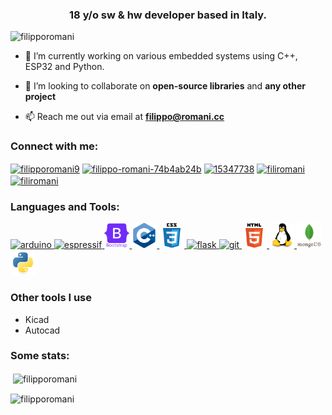 
<h3 align="center">18 y/o sw & hw developer based in Italy.</h3>  
  
<p align="left"> <img src="https://komarev.com/ghpvc/?username=filipporomani&label=Profile%20views&color=0e75b6&style=flat" alt="filipporomani" /> </p>  
  
- 🔭 I’m currently working on various embedded systems using C++, ESP32 and Python.
  
- 👯 I’m looking to collaborate on **open-source libraries** and **any other project** 
    
- 📫 Reach me out via email at **filippo@romani.cc**  
    
  
<h3 align="left">Connect with me:</h3>  
<p align="left">  
<a href="https://twitter.com/filipporomani9" target="blank"><img align="center" src="https://raw.githubusercontent.com/rahuldkjain/github-profile-readme-generator/master/src/images/icons/Social/twitter.svg" alt="filipporomani9" height="30" width="40" /></a>  
<a href="https://linkedin.com/in/filippo-romani-74b4ab24b" target="blank"><img align="center" src="https://raw.githubusercontent.com/rahuldkjain/github-profile-readme-generator/master/src/images/icons/Social/linked-in-alt.svg" alt="filippo-romani-74b4ab24b" height="30" width="40" /></a>  
<a href="https://stackoverflow.com/users/15347738" target="blank"><img align="center" src="https://raw.githubusercontent.com/rahuldkjain/github-profile-readme-generator/master/src/images/icons/Social/stack-overflow.svg" alt="15347738" height="30" width="40" /></a>  
<a href="https://fb.com/filiromani" target="blank"><img align="center" src="https://raw.githubusercontent.com/rahuldkjain/github-profile-readme-generator/master/src/images/icons/Social/facebook.svg" alt="filiromani" height="30" width="40" /></a>  
<a href="https://instagram.com/filiromani" target="blank"><img align="center" src="https://raw.githubusercontent.com/rahuldkjain/github-profile-readme-generator/master/src/images/icons/Social/instagram.svg" alt="filiromani" height="30" width="40" /></a>  
</p>  
  
<h3 align="left">Languages and Tools:</h3>  
<p align="left"> <a href="https://www.arduino.cc/" target="_blank" rel="noreferrer"> <img src="https://cdn.worldvectorlogo.com/logos/arduino-1.svg" alt="arduino" width="40" height="40"/> </a><a href="https://www.espressif.com/" target="_blank" rel="noreferrer"> <img src="https://static-00.iconduck.com/assets.00/espressif-icon-2048x2048-z4owwfhw.png" alt="espressif" width="40" height="40"/> </a> <a href="https://getbootstrap.com" target="_blank" rel="noreferrer"> <img src="https://raw.githubusercontent.com/devicons/devicon/master/icons/bootstrap/bootstrap-plain-wordmark.svg" alt="bootstrap" width="40" height="40"/> </a> <a href="https://www.w3schools.com/cpp/" target="_blank" rel="noreferrer"> <img src="https://raw.githubusercontent.com/devicons/devicon/master/icons/cplusplus/cplusplus-original.svg" alt="cplusplus" width="40" height="40"/> </a> <a href="https://www.w3schools.com/css/" target="_blank" rel="noreferrer"> <img src="https://raw.githubusercontent.com/devicons/devicon/master/icons/css3/css3-original-wordmark.svg" alt="css3" width="40" height="40"/> </a> <a href="https://flask.palletsprojects.com/" target="_blank" rel="noreferrer"> <img src="https://www.vectorlogo.zone/logos/pocoo_flask/pocoo_flask-icon.svg" alt="flask" width="40" height="40"/> </a> <a href="https://git-scm.com/" target="_blank" rel="noreferrer"> <img src="https://www.vectorlogo.zone/logos/git-scm/git-scm-icon.svg" alt="git" width="40" height="40"/> </a> <a href="https://www.w3.org/html/" target="_blank" rel="noreferrer"> <img src="https://raw.githubusercontent.com/devicons/devicon/master/icons/html5/html5-original-wordmark.svg" alt="html5" width="40" height="40"/> </a> <a href="https://www.linux.org/" target="_blank" rel="noreferrer"> <img src="https://raw.githubusercontent.com/devicons/devicon/master/icons/linux/linux-original.svg" alt="linux" width="40" height="40"/> </a> <a href="https://www.mongodb.com/" target="_blank" rel="noreferrer"> <img src="https://raw.githubusercontent.com/devicons/devicon/master/icons/mongodb/mongodb-original-wordmark.svg" alt="mongodb" width="40" height="40"/> </a> <a href="https://www.python.org" target="_blank" rel="noreferrer"> <img src="https://raw.githubusercontent.com/devicons/devicon/master/icons/python/python-original.svg" alt="python" width="40" height="40"/> </a> </p>  

### Other tools I use
- Kicad
- Autocad


<h3 align="left">Some stats:</h3>  

<p>&nbsp;<img align="center" src="https://github-readme-stats.vercel.app/api?username=filipporomani&show_icons=true&locale=en" alt="filipporomani" /></p>  
  
<p><img align="center" src="https://github-readme-streak-stats.herokuapp.com/?user=filipporomani&" alt="filipporomani" /></p>
